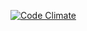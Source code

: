 [![Code Climate](https://codeclimate.com/github/mikedao/dinner_dash/badges/gpa.svg)](https://codeclimate.com/github/mikedao/dinner_dash)
